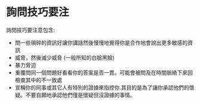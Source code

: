 [Title]: # (問卷技巧)
[Order]: # (3)

# 詢問技巧要注

詢問技巧要注意包含:

* 問一些瑣碎的資訊好讓你講話然後慢慢地覺得你是合作地會說出更多敏感的資訊
* 威脅，然後滅少威脅 (一般所知的白臉黑臉)
* 暴力脅迫
* 重覆問同一個問題好看看你的答案是否一貫。可能會被問及在時間脈絡下來回檢查其中的不一致處
* 宣稱你的同事或其它人有特別的證據來指控你.其目的是為了讓你承認他們的懷疑。不要自願地承認他們僅是懷疑但沒證據的事情。
